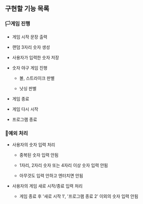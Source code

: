 ## 구현할 기능 목록

### 🏳️게임 진행

- 게임 시작 문장 출력

- 랜덤 3자리 숫자 생성

- 사용자가 입력한 숫자 저장

- 숫자 야구 게임 진행

  - 볼, 스트라이크 판별

  - 낫싱 판별

- 게임 종료

- 게임 다시 시작

- 프로그램 종료

### 🚨예외 처리

- 사용자의 숫자 입력 처리

  - 중복된 숫자 입력 안됨

  - 1자리, 2자리 숫자 또는 4자리 이상 숫자 입력 안됨

  - 아무것도 입력 안하고 엔터치면 안됨

- 사용자의 게임 새로 시작/종료 입력 처리

  - 게임 종료 후 '새로 시작 1', '프로그램 종료 2' 이외의 숫자 입력 안됨
